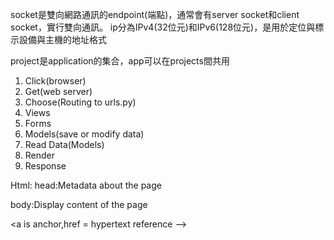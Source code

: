 socket是雙向網路通訊的endpoint(端點)，通常會有server socket和client socket，實行雙向通訊。
ip分為IPv4(32位元)和IPv6(128位元)，是用於定位與標示設備與主機的地址格式

project是application的集合，app可以在projects間共用


1. Click(browser)
2. Get(web server)
3. Choose(Routing to urls.py)
4. Views
5. Forms
6. Models(save or modify data)
7. Read Data(Models)
8. Render
9. Response

Html:
head:Metadata about the page

body:Display content of the page

<a is anchor,href = hypertext reference -->

